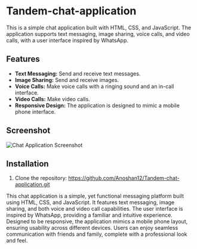 # Tandem-chat-application
This is a simple chat application built with HTML, CSS, and JavaScript. The application supports text messaging, image sharing, voice calls, and video calls, with a user interface inspired by WhatsApp.

## Features

- **Text Messaging:** Send and receive text messages.
- **Image Sharing:** Send and receive images.
- **Voice Calls:** Make voice calls with a ringing sound and an in-call interface.
- **Video Calls:** Make video calls.
- **Responsive Design:** The application is designed to mimic a mobile phone interface.

## Screenshot

![Chat Application Screenshot](screenshot.png)

## Installation

1. Clone the repository:  https://github.com/Anoshan12/Tandem-chat-application.git

This chat application is a simple, yet functional messaging platform built using HTML, CSS, and JavaScript. It features text messaging, image sharing, and both voice and video call capabilities. The user interface is inspired by WhatsApp, providing a familiar and intuitive experience. Designed to be responsive, the application mimics a mobile phone layout, ensuring usability across different devices. Users can enjoy seamless communication with friends and family, complete with a professional look and feel.


